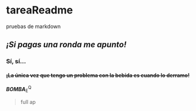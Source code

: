 # tareaReadme
pruebas de markdown
## *¡Si pagas una ronda me apunto!*
### **Sí, sí...**
#### ~~¡La única vez que tengo un problema con la bebida es cuando lo derramo!~~
***BOMBA***<sub>E</sub><sup>Q</sup>
> full ap